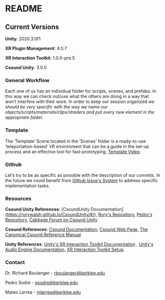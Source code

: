 # README

## Current Versions

**Unity**:  2020.3.0f1

**XR Plugin Management**: 4.0.7


**XR Interaction Toolkit**: 1.0.0-pre.5


**Csound Unity**: 3.0.0



### General Workflow
Each one of us has an individual folder for scripts, scenes, and prefabs. In this way we can check out/use what the others are doing in a way that won’t interfere with their work. In order to keep our session organized *we should be very specific with the way we name our objects/scripts/materials/clips/shaders and put every new element in the appropriate folder.* 

### Template
The ‘Template’ Scene located in the ‘Scenes’ folder is a ready-to-use ‘teleportation-based’ VR environment that can be a guide in the set-up process and an effective tool for fast-prototyping. [Template Video](https://drive.google.com/file/d/1T5aCQDgDX4aq1mYVvq1vv4VL0XT57XDT/view?usp=sharing) 


### Github
Let’s try to be as specific as possible with the description of our commits. In the future we could benefit from [Github Issue's System](https://guides.github.com/features/issues/) to address specific implementation tasks. 


### Resources

**Csound Unity References**:
[CsoundUnity Documentation] (https://rorywalsh.github.io/CsoundUnity/#/), [Rory's Repository](https://github.com/rorywalsh/CsoundUnity), [Pedro's Repository](https://github.com/peusodre/CsoundUnity_Systems), [Cabbage Forum on Csound Unity](https://forum.cabbageaudio.com/c/csound-for-games/10)

**Csound References**:
[Csound Documentation](http://www.csounds.com/resources/documentation/), [Csound Web Page](https://csound.com/), [The Canonical Csound Reference Manual](https://csound.com/docs/manual/index.html).

**Unity References**:
[Unity's XR Interaction Toolkit Documentation](https://docs.unity3d.com/Packages/com.unity.xr.interaction.toolkit@0.9/manual/index.html)
, [Unity's Audio Engine Documentation](https://docs.unity3d.com/Manual/Audio.html), [XR Interaction Toolkit Setup](https://www.youtube.com/watch?v=ndwJHpxd9Mo).


### Contact

Dr. Richard Boulanger - rboulanger@berklee.edu

Pedro Sodre - psodre@berklee.edu

Mateo Larrea - mlarrea@berklee.edu






